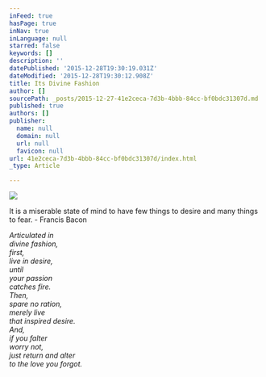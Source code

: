 ```yaml
---
inFeed: true
hasPage: true
inNav: true
inLanguage: null
starred: false
keywords: []
description: ''
datePublished: '2015-12-28T19:30:19.031Z'
dateModified: '2015-12-28T19:30:12.908Z'
title: Its Divine Fashion
author: []
sourcePath: _posts/2015-12-27-41e2ceca-7d3b-4bbb-84cc-bf0bdc31307d.md
published: true
authors: []
publisher:
  name: null
  domain: null
  url: null
  favicon: null
url: 41e2ceca-7d3b-4bbb-84cc-bf0bdc31307d/index.html
_type: Article

---
```

![](https://s3-us-west-2.amazonaws.com/the-grid-img/p/e10c59a5b7300d5df61f2fc7ccf41830ae19ee9e.jpg)

It is a miserable state of mind to have few things to desire and many things to fear. - Francis Bacon

_Articulated in  
divine fashion,  
first,  
live in desire,  
until   
your passion   
catches fire.  
Then,   
spare no ration,  
merely live   
that inspired desire.  
And,  
if you falter  
worry not,  
just return and alter   
to the love you forgot._